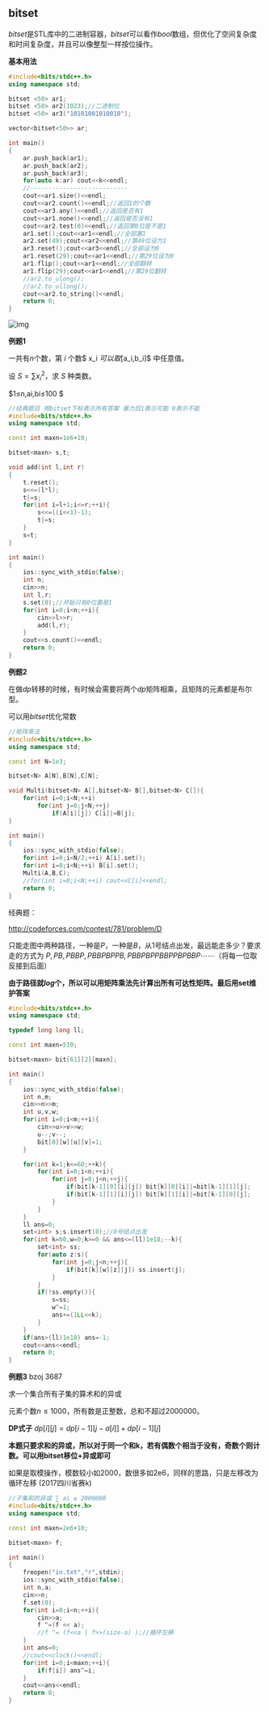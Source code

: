 ## bitset

$bitset$是STL库中的二进制容器，$bitset$可以看作$bool$数组，但优化了空间复杂度和时间复杂度，并且可以像整型一样按位操作。



**基本用法**

```c++
#include<bits/stdc++.h>
using namespace std;

bitset <50> ar1;
bitset <50> ar2(1023);//二进制位
bitset <50> ar3("10101001010010");

vector<bitset<50>> ar;

int main()
{
    ar.push_back(ar1);
    ar.push_back(ar2);
    ar.push_back(ar3);
    for(auto k:ar) cout<<k<<endl;
    //---------------------------
    cout<<ar1.size()<<endl;
    cout<<ar2.count()<<endl;//返回1的个数
    cout<<ar3.any()<<endl;//返回是否有1
    cout<<ar1.none()<<endl;//返回是否没有1
    cout<<ar2.test(0)<<endl;//返回第0位是不是1
    ar1.set();cout<<ar1<<endl;//全部置1
    ar2.set(49);cout<<ar2<<endl;//第49位设为1
    ar3.reset();cout<<ar3<<endl;//全部设为0
    ar1.reset(29);cout<<ar1<<endl;//第29位设为0
    ar1.flip();cout<<ar1<<endl;//全部翻转
    ar1.flip(29);cout<<ar1<<endl;//第29位翻转
    //ar2.to_ulong();
    //ar2.to_ullong();
    cout<<ar2.to_string()<<endl;
    return 0;
}

```

 

![img](https://s1.ax2x.com/2018/08/17/59MsN3.png) 





**例题1**  

一共有$n$个数，第 $i$ 个数$ x_i $可以取 $[a_i,b_i]$ 中任意值。 

设 $S = \sum{{x_i}^2}$，求 $S$ 种类数。 

$1≤n,ai,bi≤100 $

```c++
//经典题目 用bitset下标表示所有答案 暴力后1表示可能 0表示不能
#include<bits/stdc++.h>
using namespace std;

const int maxn=1e6+10;

bitset<maxn> s,t;

void add(int l,int r)
{
    t.reset();
    s<<=(l*l);
    t|=s;
    for(int i=l+1;i<=r;++i){
        s<<=((i<<1)-1);
        t|=s;
    }
    s=t;
}

int main()
{
    ios::sync_with_stdio(false);
    int n;
    cin>>n;
    int l,r;
    s.set(0);//开始只有0位置是1
    for(int i=0;i<n;++i){
        cin>>l>>r;
        add(l,r);
    }
    cout<<s.count()<<endl;
    return 0;
}

```





**例题2**  

在做$dp$转移的时候，有时候会需要将两个$dp$矩阵相乘，且矩阵的元素都是布尔型。

可以用$bitset$优化常数

```c++
//矩阵乘法
#include<bits/stdc++.h>
using namespace std;

const int N=1e3;

bitset<N> A[N],B[N],C[N];

void Multi(bitset<N> A[],bitset<N> B[],bitset<N> C[]){
    for(int i=0;i<N;++i)
        for(int j=0;j<N;++j)
            if(A[i][j]) C[i]|=B[j];
}

int main()
{
    ios::sync_with_stdio(false);
    for(int i=0;i<N/2;++i) A[i].set();
    for(int i=0;i<N;++i) B[i].set();
    Multi(A,B,C);
    //for(int i=0;i<N;++i) cout<<C[i]<<endl;
    return 0;
}
```

经典题：

http://codeforces.com/contest/781/problem/D

只能走图中两种路径，一种是$P$，一种是$B$，从1号结点出发，最远能走多少？要求走的方式为 $P, PB, PBBP, PBBPBPPB, PBBPBPPBBPPBPBBP\cdots\cdots$（将每一位取反接到后面）

**由于路径就$log$个，所以可以用矩阵乘法先计算出所有可达性矩阵。最后用set维护答案**

```c++
#include<bits/stdc++.h>
using namespace std;

typedef long long ll;

const int maxn=510;

bitset<maxn> bit[61][2][maxn];

int main()
{
    ios::sync_with_stdio(false);
    int n,m;
    cin>>n>>m;
    int u,v,w;
    for(int i=0;i<m;++i){
        cin>>u>>v>>w;
        u--;v--;
        bit[0][w][u][v]=1;
    }

    for(int k=1;k<=60;++k){
        for(int i=0;i<n;++i){
            for(int j=0;j<n;++j){
                if(bit[k-1][0][i][j]) bit[k][0][i]|=bit[k-1][1][j];
                if(bit[k-1][1][i][j]) bit[k][1][i]|=bit[k-1][0][j];
            }
        }
    }
    ll ans=0;
    set<int> s;s.insert(0);//0号结点出发
    for(int k=60,w=0;k>=0 && ans<=(ll)1e18;--k){
        set<int> ss;
        for(auto z:s){
            for(int j=0;j<n;++j){
                if(bit[k][w][z][j]) ss.insert(j);
            }
        }
        if(!ss.empty()){
            s=ss;
            w^=1;
            ans+=(1LL<<k);
        }
    }
    if(ans>(ll)1e18) ans=-1;
    cout<<ans<<endl;
    return 0;
}
```





**例题3**   bzoj 3687  

求一个集合所有子集的算术和的异或

元素个数$n\le 1000$，所有数是正整数，总和不超过$2000000$。 

**DP式子**      $dp[i][j]=dp[i-1][j-a[i]]+dp[i-1][j]$ 

**本题只要求和的异或，所以对于同一个和k，若有偶数个相当于没有，奇数个则计数。可以用bitset移位+异或即可** 

如果是取模操作，模数较小如2000，数很多如2e6，同样的思路，只是左移改为循环左移 (2017四川省赛k)

```c++
//子集和的异或 ∑ ai ≤ 2000000
#include<bits/stdc++.h>
using namespace std;

const int maxn=2e6+10;

bitset<maxn> f;

int main()
{
    freopen("in.txt","r",stdin);
    ios::sync_with_stdio(false);
    int n,a;
    cin>>n;
    f.set(0);
    for(int i=0;i<n;++i){
        cin>>a;
        f ^=(f << a);
        //f ^= (f<<a | f>>(size-a) );//循环左移
    }
    int ans=0;
    //cout<<clock()<<endl;
    for(int i=0;i<maxn;++i){
        if(f[i]) ans^=i;
    }
    cout<<ans<<endl;
    return 0;
}
```

